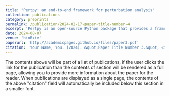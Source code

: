 ```yaml
---
title: "Pertpy: an end-to-end framework for perturbation analysis"
collection: publications
category: preprints
permalink: /publication/2024-02-17-paper-title-number-4
excerpt: 'Pertpy is an open-source Python package that provides a framework for end-to-end analysis of perturbational single-cell RNA sequencing data.'
date: 2024-08-07
venue: 'bioRxiv'
paperurl: 'http://academicpages.github.io/files/paper3.pdf'
citation: 'Your Name, You. (2024). &quot;Paper Title Number 3.&quot; <i>GitHub Journal of Bugs</i>. 1(3).'
---
```


The contents above will be part of a list of publications, if the user clicks the link for the publication than the contents of section will be rendered as a full page, allowing you to provide more information about the paper for the reader. When publications are displayed as a single page, the contents of the above "citation" field will automatically be included below this section in a smaller font.
